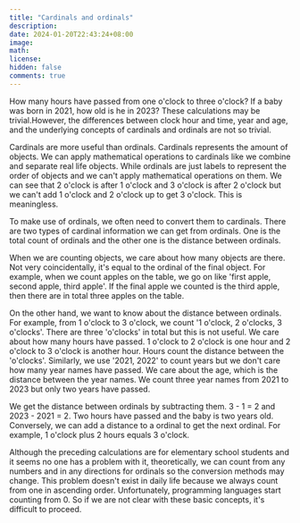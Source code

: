 ```yaml
---
title: "Cardinals and ordinals"
description: 
date: 2024-01-20T22:43:24+08:00
image: 
math: 
license: 
hidden: false
comments: true
---
```

How many hours have passed from one o'clock to three o'clock? If a baby was born in 2021, how old is he in 2023? These calculations may be trivial.However, the differences between clock hour and time, year and age, and the underlying concepts of cardinals and ordinals are not so trivial.

Cardinals are more useful than ordinals. Cardinals represents the amount of objects. We can apply mathematical operations to cardinals like we combine and separate real life objects. While ordinals are just labels to represent the order of objects and we can't apply mathematical operations on them. We can see that 2 o'clock is after 1 o'clock and 3 o'clock is after 2 o'clock but we can't add 1 o'clock and 2 o'clock up to get 3 o'clock. This is meaningless.

To make use of ordinals, we often need to convert them to cardinals. There are two types of cardinal information we can get from ordinals. One is the total count of ordinals and the other one is the distance between ordinals. 

When we are counting objects, we care about how many objects are there. Not very coincidentally, it's equal to the ordinal of the final object. For example, when we count apples on the table, we go on like 'first apple, second apple, third apple'. If the final apple we counted is the third apple, then there are in total three apples on the table.

On the other hand, we want to know about the distance between ordinals. For example, from 1 o'clock to 3 o'clock, we count '1 o'clock, 2 o'clocks, 3 o'clocks'. There are three 'o'clocks' in total but this is not useful. We care about how many hours have passed. 1 o'clock to 2 o'clock is one hour and 2 o'clock to 3 o'clock is another hour. Hours count the distance between the 'o'clocks'. Similarly, we use '2021, 2022' to count years but we don't care how many year names have passed. We care about the age, which is the distance between the year names. We count three year names from 2021 to 2023 but only two years have passed.

We get the distance between ordinals by subtracting them. 3 - 1 = 2 and 2023 - 2021 = 2. Two hours have passed and the baby is two years old. Conversely, we can add a distance to a ordinal to get the next ordinal. For example, 1 o'clock plus 2 hours equals 3 o'clock.

Although the preceding calculations are for elementary school students and it seems no one has a problem with it, theoretically, we can count from any numbers and in any directions for ordinals so the conversion methods may change. This problem doesn't exist in daily life because we always count from one in ascending order. Unfortunately, programming languages start counting from 0. So if we are not clear with these basic concepts, it's difficult to proceed.
